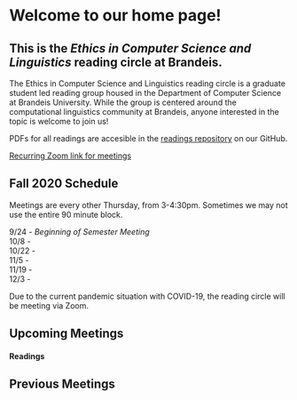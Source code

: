 # Welcome to our home page!
## This is the *Ethics in Computer Science and Linguistics* reading circle at Brandeis.  
The Ethics in Computer Science and Linguistics reading circle is a graduate student led reading group housed in the Department of Computer Science at Brandeis University. While the group is centered around the computational linguistics community at Brandeis, anyone interested in the topic is welcome to join us!

PDFs for all readings are accesible in the [readings repository](https://github.com/ethicsatbrandeis/readings) on our GitHub.

[Recurring Zoom link for meetings](https://brandeis.zoom.us/j/96622130773)

## Fall 2020 Schedule
Meetings are every other Thursday, from 3-4:30pm. Sometimes we may not use the entire 90 minute block. 

9/24 - *Beginning of Semester Meeting* <br>
10/8 -  <br>
10/22 - <br>
11/5 - <br>
11/19 - <br>
12/3 - <br>

Due to the current pandemic situation with COVID-19, the reading circle will be meeting via Zoom.

## Upcoming Meetings

#### Readings

## Previous Meetings
